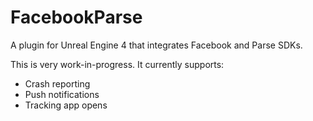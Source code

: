 # FacebookParse
A plugin for Unreal Engine 4 that integrates Facebook and Parse SDKs.

This is very work-in-progress. It currently supports:

- Crash reporting
- Push notifications
- Tracking app opens
